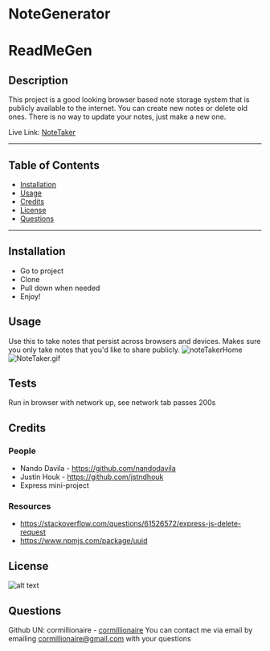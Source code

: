 # NoteGenerator
# ReadMeGen
## Description
This project is a good looking browser based note storage system that is publicly available to the internet. You can create new notes or delete old ones. There is no way to update your notes, just make a new one. 

Live Link: [NoteTaker](https://cormillionaire-note-generator.herokuapp.com)

---
## Table of Contents
- [Installation](#installation)
- [Usage](#usage)
- [Credits](#credits)
- [License](#license)
- [Questions](#questions)
---
## Installation
- Go to project
- Clone
- Pull down when needed
- Enjoy!

## Usage
Use this to take notes that persist across browsers and devices. Makes sure you only take notes that you'd like to share publicly.
![noteTakerHome](./images/noteTakerHome.jpeg)
![NoteTaker.gif](./images/NoteTaker.gif)
## Tests
Run in browser with network up, see network tab passes 200s
## Credits
### People
- Nando Davila - https://github.com/nandodavila
- Justin Houk - https://github.com/jstndhouk
- Express mini-project

### Resources
- https://stackoverflow.com/questions/61526572/express-js-delete-request
- https://www.npmjs.com/package/uuid

## License
![alt text](https://img.shields.io/static/v1?label=Apache&message=Apache&color=brightgreen&style=plastic)
## Questions
Github UN: cormillionaire - [cormillionaire](https://github.com/cormillionaire)
You can contact me via email by emailing cormillionaire@gmail.com with your questions
